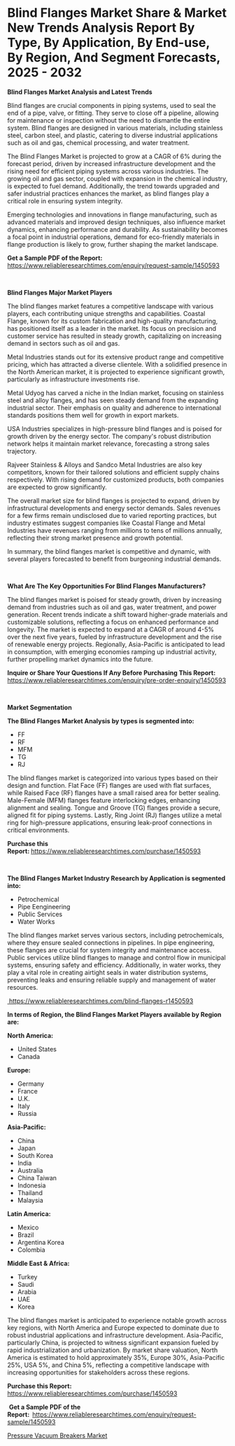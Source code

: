 <p><h1>Blind Flanges Market Share & Market New Trends Analysis Report By Type, By Application, By End-use, By Region, And Segment Forecasts, 2025 - 2032</h1></p><p><strong>Blind Flanges Market Analysis and Latest Trends</strong></p>
<p><p>Blind flanges are crucial components in piping systems, used to seal the end of a pipe, valve, or fitting. They serve to close off a pipeline, allowing for maintenance or inspection without the need to dismantle the entire system. Blind flanges are designed in various materials, including stainless steel, carbon steel, and plastic, catering to diverse industrial applications such as oil and gas, chemical processing, and water treatment.</p><p>The Blind Flanges Market is projected to grow at a CAGR of 6% during the forecast period, driven by increased infrastructure development and the rising need for efficient piping systems across various industries. The growing oil and gas sector, coupled with expansion in the chemical industry, is expected to fuel demand. Additionally, the trend towards upgraded and safer industrial practices enhances the market, as blind flanges play a critical role in ensuring system integrity. </p><p>Emerging technologies and innovations in flange manufacturing, such as advanced materials and improved design techniques, also influence market dynamics, enhancing performance and durability. As sustainability becomes a focal point in industrial operations, demand for eco-friendly materials in flange production is likely to grow, further shaping the market landscape.</p></p>
<p><strong>Get a Sample PDF of the Report:&nbsp;</strong> <a href="https://www.reliableresearchtimes.com/enquiry/request-sample/1450593?utm_campaign=2513&utm_medium=2&utm_source=Github&utm_content=ia&utm_term=21022025&utm_id=blind-flanges">https://www.reliableresearchtimes.com/enquiry/request-sample/1450593</a></p>
<p>&nbsp;</p>
<p><strong>Blind Flanges Major Market Players</strong></p>
<p><p>The blind flanges market features a competitive landscape with various players, each contributing unique strengths and capabilities. Coastal Flange, known for its custom fabrication and high-quality manufacturing, has positioned itself as a leader in the market. Its focus on precision and customer service has resulted in steady growth, capitalizing on increasing demand in sectors such as oil and gas.</p><p>Metal Industries stands out for its extensive product range and competitive pricing, which has attracted a diverse clientele. With a solidified presence in the North American market, it is projected to experience significant growth, particularly as infrastructure investments rise.</p><p>Metal Udyog has carved a niche in the Indian market, focusing on stainless steel and alloy flanges, and has seen steady demand from the expanding industrial sector. Their emphasis on quality and adherence to international standards positions them well for growth in export markets.</p><p>USA Industries specializes in high-pressure blind flanges and is poised for growth driven by the energy sector. The company's robust distribution network helps it maintain market relevance, forecasting a strong sales trajectory.</p><p>Rajveer Stainless & Alloys and Sandco Metal Industries are also key competitors, known for their tailored solutions and efficient supply chains respectively. With rising demand for customized products, both companies are expected to grow significantly.</p><p>The overall market size for blind flanges is projected to expand, driven by infrastructural developments and energy sector demands. Sales revenues for a few firms remain undisclosed due to varied reporting practices, but industry estimates suggest companies like Coastal Flange and Metal Industries have revenues ranging from millions to tens of millions annually, reflecting their strong market presence and growth potential. </p><p>In summary, the blind flanges market is competitive and dynamic, with several players forecasted to benefit from burgeoning industrial demands.</p></p>
<p>&nbsp;</p>
<p><strong>What Are The Key Opportunities For Blind Flanges Manufacturers?</strong></p>
<p><p>The blind flanges market is poised for steady growth, driven by increasing demand from industries such as oil and gas, water treatment, and power generation. Recent trends indicate a shift toward higher-grade materials and customizable solutions, reflecting a focus on enhanced performance and longevity. The market is expected to expand at a CAGR of around 4-5% over the next five years, fueled by infrastructure development and the rise of renewable energy projects. Regionally, Asia-Pacific is anticipated to lead in consumption, with emerging economies ramping up industrial activity, further propelling market dynamics into the future.</p></p>
<p><strong>Inquire or Share Your Questions If Any Before Purchasing This Report:</strong> <a href="https://www.reliableresearchtimes.com/enquiry/pre-order-enquiry/1450593?utm_campaign=2513&utm_medium=2&utm_source=Github&utm_content=ia&utm_term=21022025&utm_id=blind-flanges">https://www.reliableresearchtimes.com/enquiry/pre-order-enquiry/1450593</a></p>
<p>&nbsp;</p>
<p><strong>Market Segmentation</strong></p>
<p><strong>The Blind Flanges Market Analysis by types is segmented into:</strong></p>
<p><ul><li>FF</li><li>RF</li><li>MFM</li><li>TG</li><li>RJ</li></ul></p>
<p><p>The blind flanges market is categorized into various types based on their design and function. Flat Face (FF) flanges are used with flat surfaces, while Raised Face (RF) flanges have a small raised area for better sealing. Male-Female (MFM) flanges feature interlocking edges, enhancing alignment and sealing. Tongue and Groove (TG) flanges provide a secure, aligned fit for piping systems. Lastly, Ring Joint (RJ) flanges utilize a metal ring for high-pressure applications, ensuring leak-proof connections in critical environments.</p></p>
<p><strong>Purchase this Report:&nbsp;</strong><a href="https://www.reliableresearchtimes.com/purchase/1450593?utm_campaign=2513&utm_medium=2&utm_source=Github&utm_content=ia&utm_term=21022025&utm_id=blind-flanges">https://www.reliableresearchtimes.com/purchase/1450593</a></p>
<p>&nbsp;</p>
<p><strong>The Blind Flanges Market Industry Research by Application is segmented into:</strong></p>
<p><ul><li>Petrochemical</li><li>Pipe Eengineering</li><li>Public Services</li><li>Water Works</li></ul></p>
<p><p>The blind flanges market serves various sectors, including petrochemicals, where they ensure sealed connections in pipelines. In pipe engineering, these flanges are crucial for system integrity and maintenance access. Public services utilize blind flanges to manage and control flow in municipal systems, ensuring safety and efficiency. Additionally, in water works, they play a vital role in creating airtight seals in water distribution systems, preventing leaks and ensuring reliable supply and management of water resources.</p></p>
<p><a href="https://www.reliableresearchtimes.com/blind-flanges-r1450593?utm_campaign=2513&utm_medium=2&utm_source=Github&utm_content=ia&utm_term=21022025&utm_id=blind-flanges">&nbsp;https://www.reliableresearchtimes.com/blind-flanges-r1450593</a></p>
<p><strong>In terms of Region, the Blind Flanges Market Players available by Region are:</strong></p>
<p>
    <p> <strong> North America: </strong>
        <ul>
            <li>United States</li>
            <li>Canada</li>
        </ul>
        </p> 
    <p> <strong> Europe: </strong>
        <ul>
            <li>Germany</li>
            <li>France</li>
            <li>U.K.</li>
            <li>Italy</li>
            <li>Russia</li>
        </ul>
        </p> 
    <p> <strong> Asia-Pacific: </strong>
        <ul>
            <li>China</li>
            <li>Japan</li>
            <li>South Korea</li>
            <li>India</li>
            <li>Australia</li>
            <li>China Taiwan</li>
            <li>Indonesia</li>
            <li>Thailand</li>
            <li>Malaysia</li>
        </ul>
        </p> 
    <p> <strong> Latin America: </strong>
        <ul>
            <li>Mexico</li>
            <li>Brazil</li>
            <li>Argentina Korea</li>
            <li>Colombia</li>
        </ul>
        </p> 
    <p> <strong> Middle East & Africa: </strong>
        <ul>
            <li>Turkey</li>
            <li>Saudi</li>
            <li>Arabia</li>
            <li>UAE</li>
            <li>Korea</li>
        </ul>
    </p>
    </p>
<p><p>The blind flanges market is anticipated to experience notable growth across key regions, with North America and Europe expected to dominate due to robust industrial applications and infrastructure development. Asia-Pacific, particularly China, is projected to witness significant expansion fueled by rapid industrialization and urbanization. By market share valuation, North America is estimated to hold approximately 35%, Europe 30%, Asia-Pacific 25%, USA 5%, and China 5%, reflecting a competitive landscape with increasing opportunities for stakeholders across these regions.</p></p>
<p><strong>Purchase this Report: </strong><a href="https://www.reliableresearchtimes.com/purchase/1450593?utm_campaign=2513&utm_medium=2&utm_source=Github&utm_content=ia&utm_term=21022025&utm_id=blind-flanges">https://www.reliableresearchtimes.com/purchase/1450593</a></p>
<p>&nbsp;<strong>Get a Sample PDF of the Report:&nbsp;&nbsp;</strong><a href="https://www.reliableresearchtimes.com/enquiry/request-sample/1450593?utm_campaign=2513&utm_medium=2&utm_source=Github&utm_content=ia&utm_term=21022025&utm_id=blind-flanges">https://www.reliableresearchtimes.com/enquiry/request-sample/1450593</a></p>
<p><strong></strong></p>
<p><p><a href="https://github.com/ramraomeyie/Market-Research-Report-List-1/blob/main/pressure-vacuum-breakers-market.md?utm_campaign=2513&utm_medium=2&utm_source=Github&utm_content=ia&utm_term=21022025&utm_id=blind-flanges">Pressure Vacuum Breakers Market</a></p></p>